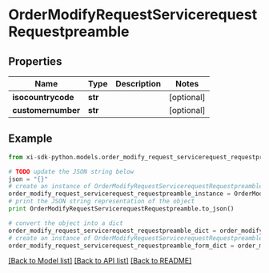 # OrderModifyRequestServicerequestRequestpreamble


## Properties

Name | Type | Description | Notes
------------ | ------------- | ------------- | -------------
**isocountrycode** | **str** |  | [optional] 
**customernumber** | **str** |  | [optional] 

## Example

```python
from xi-sdk-python.models.order_modify_request_servicerequest_requestpreamble import OrderModifyRequestServicerequestRequestpreamble

# TODO update the JSON string below
json = "{}"
# create an instance of OrderModifyRequestServicerequestRequestpreamble from a JSON string
order_modify_request_servicerequest_requestpreamble_instance = OrderModifyRequestServicerequestRequestpreamble.from_json(json)
# print the JSON string representation of the object
print OrderModifyRequestServicerequestRequestpreamble.to_json()

# convert the object into a dict
order_modify_request_servicerequest_requestpreamble_dict = order_modify_request_servicerequest_requestpreamble_instance.to_dict()
# create an instance of OrderModifyRequestServicerequestRequestpreamble from a dict
order_modify_request_servicerequest_requestpreamble_form_dict = order_modify_request_servicerequest_requestpreamble.from_dict(order_modify_request_servicerequest_requestpreamble_dict)
```
[[Back to Model list]](../README.md#documentation-for-models) [[Back to API list]](../README.md#documentation-for-api-endpoints) [[Back to README]](../README.md)


